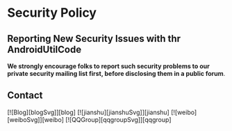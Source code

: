 # Security Policy

## Reporting New Security Issues with thr AndroidUtilCode


**We strongly encourage folks to report such security problems to our private security mailing list first,
before disclosing them in a public forum**.

## Contact

[![Blog][blogSvg]][blog] [![jianshu][jianshuSvg]][jianshu] [![weibo][weiboSvg]][weibo] [![QQGroup][qqgroupSvg]][qqgroup]
